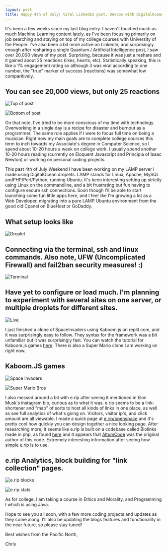 ```yaml
---
layout: post
title: Happy 4th of July! Viral LinkedIn post, Devops with DigitalOcean LAMP server, and fun with e.rip and kaboom.js
---
```


It's been a few weeks since my last blog entry. I haven't touched much as much Machine Learning content lately, as I've been focusing primarily on job searching and staying on top of my college courses with University of the People. I've also been a bit more active on LinkedIn, and surprisingly enough after resharing a single Quantum / Artificial Intelligence post, I saw over 20,000 views of my post. Surprising, because it was just a reshare and it gained about 25 reactions (likes, hearts, etc). Statistically speaking, this is like a 1% engagement rating so although it was viral according to one number, the "true" marker of success (reactions) was somewhat low comparitively. 


## You can see 20,000 views, but only 25 reactions
![Top of post](../images/viral_LinkedInA.png)


![Bottom of post](../images/viral_LinkedInB.png)


On that note, I've tried to be more conscious of my time with technology. Overworking in a single day is a recipe for disaster and burnout as a programmer. The same rule applies if I were to focus full time on being a musician. Right now my main goals are to complete college courses this term to inch towards my Associate's degree in Computer Science, so I spend about 10-20 hours a week on college work. I usually spend another 10-20 hours reading (currently on Eloquent Javascript and Principia of Isaac Newton) or working on personal coding projects. 

This past 4th of July Weekend I have been working on my LAMP server I made using DigitalOcean droplets. LAMP stands for Linux, Apache, MySQL andPHP/Perl/Python, running Ubuntu. It's been interesting setting up strictly using Linux on the commandline, and a bit frustrating but fun having to configure secure ssh connections. Soon though I'll be able to start launching some fun little apps here, and I feel like I'm growing a lot as a Web Developer, migrating into a pure LAMP Ubuntu environment from the good old Cpanel on BlueHost or GoDaddy. 

## What setup looks like 
![Droplet](../images/lamp-droplet.png) 


## Connecting via the terminal, ssh and linux commands. Also note, UFW (Uncomplicated Firewall) and fail2ban security measures! :)  
![Terminal](../images/lamp-terminal.png)


## Have yet to configure or load much. I'm planning to experiment with several sites on one server, or multiple droplets for different sites.
![Live](../images/lamp-live.png)


I just finished a clone of SpaceInvaders using Kaboom.js on replit.com, and it was surprisingly easy to follow. They syntax for the framework was a bit unfamiliar but it was surprisingly fast. You can watch the tutorial for Kaboom.js games [here](https://www.youtube.com/watch?v=4OaHB0JbJDI&t=2852s). There is also a Super Mario clone I am working on right now.

## Kaboom.JS games
![Space Invaders](../images/spaceInvaders.png)


![Super Mario Bros](../images/superMario.png)

I also messed around a bit with e.rip after seeing it mentioned in Elon Musk's instagram bio, curious as to what it was. e.rip seems to be a link-shortener and "map" of sorts to host all kinds of links in one place, as well as see full analytics of what's going on. Visitors, visitor ip's, and click amount are all viewable. I made a quick page at [e.rip/openspace](https://e.rip/openspace) and it's pretty cool how quickly you can design together a nice looking page. After researching more, it seems like e.rip is built on a codebase called Biolinks made in php, as found [here](https://codecanyon.net/item/biolink-boost-instagram-bio-linking/20740546) and it appears that [AltumCode](https://altumcode.com/) was the original author of this code. Extremely interesting information after seeing how simple e.rip is to use.   


## e.rip Analytics, block building for "link collection" pages.
![e.rip blocks](../images/erip_blocks.png)


![e.rip stats](../images/erip_links.png)



As for college, I am taking a course in Ethics and Morality, and Programming I which is using Java. 

Hope to see you all soon, with a few more coding projects and updates as they come along. I'll also be updating the blogs features and functionality in the near future, so please stay tuned!

Best wishes from the Pacific North,


Chris


